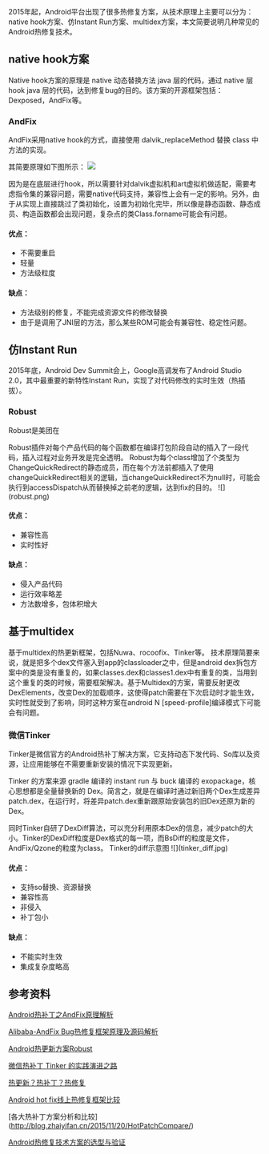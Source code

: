 2015年起，Android平台出现了很多热修复方案，从技术原理上主要可以分为：native hook方案、仿Instant Run方案、multidex方案，本文简要说明几种常见的Android热修复技术。
## native hook方案
Native hook方案的原理是
native 动态替换方法 java 层的代码，通过 native 层hook java 层的代码，达到修复bug的目的。该方案的开源框架包括：Dexposed，AndFix等。<p>

### AndFix
AndFix采用native hook的方式，直接使用 dalvik_replaceMethod 替换 class 中方法的实现。<p>
其简要原理如下图所示：
![](andfix.png)

<p>因为是在底层进行hook，所以需要针对dalvik虚拟机和art虚拟机做适配，需要考虑指令集的兼容问题，需要native代码支持，兼容性上会有一定的影响。另外，由于从实现上直接跳过了类初始化，设置为初始化完毕，所以像是静态函数、静态成员、构造函数都会出现问题，复杂点的类Class.forname可能会有问题。

#### 优点：
* 不需要重启
* 轻量 
* 方法级粒度

#### 缺点：
* 方法级别的修复，不能完成资源文件的修改替换
* 由于是调用了JNI层的方法，那么某些ROM可能会有兼容性、稳定性问题。

## 仿Instant Run
2015年底，Android Dev Summit会上，Google高调发布了Android Studio 2.0，其中最重要的新特性Instant Run，实现了对代码修改的实时生效（热插拔）。
### Robust
Robust是美团在
<p>Robust插件对每个产品代码的每个函数都在编译打包阶段自动的插入了一段代码，插入过程对业务开发是完全透明。
Robust为每个class增加了个类型为ChangeQuickRedirect的静态成员，而在每个方法前都插入了使用changeQuickRedirect相关的逻辑，当changeQuickRedirect不为null时，可能会执行到accessDispatch从而替换掉之前老的逻辑，达到fix的目的。
![](robust.png)

#### 优点：
* 兼容性高
* 实时性好

#### 缺点：
* 侵入产品代码
* 运行效率略差
* 方法数增多，包体积增大

## 基于multidex
基于multidex的热更新框架，包括Nuwa、rocoofix、Tinker等。
技术原理简要来说，就是把多个dex文件塞入到app的classloader之中，但是android dex拆包方案中的类是没有重复的，如果classes.dex和classes1.dex中有重复的类，当用到这个重复的类的时候，需要框架解决。基于Multidex的方案，需要反射更改DexElements，改变Dex的加载顺序，这使得patch需要在下次启动时才能生效，实时性就受到了影响，同时这种方案在android N [speed-profile]编译模式下可能会有问题。

### 微信Tinker
Tinker是微信官方的Android热补丁解决方案，它支持动态下发代码、So库以及资源，让应用能够在不需要重新安装的情况下实现更新。<p>
Tinker 的方案来源 gradle 编译的 instant run 与 buck 编译的 exopackage，核心思想都是全量替换新的 Dex。简言之，就是在编译时通过新旧两个Dex生成差异patch.dex，在运行时，将差异patch.dex重新跟原始安装包的旧Dex还原为新的Dex。
<p>同时Tinker自研了DexDiff算法，可以充分利用原本Dex的信息，减少patch的大小。Tinker的DexDiff粒度是Dex格式的每一项，而BsDiff的粒度是文件，AndFix/Qzone的粒度为class。 
Tinker的diff示意图
![](tinker_diff.jpg)

#### 优点：
* 支持so替换、资源替换
* 兼容性高
* 非侵入
* 补丁包小

#### 缺点：
* 不能实时生效
* 集成复杂度略高

## 参考资料
[Android热补丁之AndFix原理解析](http://w4lle.github.io/2016/03/03/Android热补丁之AndFix原理解析)

[Alibaba-AndFix Bug热修复框架原理及源码解析](http://blog.csdn.net/qxs965266509/article/details/49816007)

[Android热更新方案Robust](http://tech.meituan.com/android_robust.html)

[微信热补丁 Tinker 的实践演进之路 ](http://dev.qq.com/topic/57ad7a70eaed47bb2699e68e)

[热更新？热补丁？热修复](https://jackl-e-e.github.io/android/2016/05/05/%E7%83%AD%E8%A1%A5%E4%B8%81or%E7%83%AD%E4%BF%AE%E5%A4%8D.html)

[Android hot fix线上热修复框架比较](http://www.voidcn.com/blog/RichieZhu/article/p-5006460.html)

[各大热补丁方案分析和比较]
(http://blog.zhaiyifan.cn/2015/11/20/HotPatchCompare/)

[Android热修复技术方案的选型与验证](http://www.jianshu.com/p/1683c4e6f36d)



